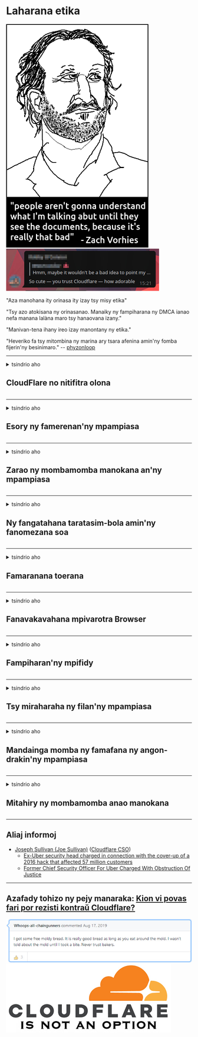# Laharana etika

![](../image/itsreallythatbad.jpg)
![](../image/telegram/c81238387627b4bfd3dcd60f56d41626.jpg)

"Aza manohana ity orinasa ity izay tsy misy etika"

"Tsy azo atokisana ny orinasanao. Manaiky ny fampiharana ny DMCA ianao nefa manana lalàna maro tsy hanaovana izany."

"Manivan-tena ihany ireo izay manontany ny etika."

"Heveriko fa tsy mitombina ny marina ary tsara afenina amin'ny fomba fijerin'ny besinimaro."  -- [phyzonloop](https://twitter.com/phyzonloop)


---


<details>
<summary>tsindrio aho

## CloudFlare no nitifitra olona
</summary>


Cloudflare dia mandefa mailaka spam ho an'ireo mpampiasa tsy Cloudflare.

- Alefaso ihany ny mailaka amin'ireo mpanjifana izay nifidy
- Rehefa nilaza ny "stop" ny mpampiasa dia ajanony ny fandefasana mailaka

Tsotra ihany. Saingy tsy miraharaha an'i Cloudflare.
Cloudflare dia nilaza fa ny fampiasana ny serivisiny dia mety hanakana ny spammers na mpanafika rehetra.
Ahoana no ahafahantsika manakana ny Cloudflare nefa tsy manetsika ny Cloudflare?


| 🖼 | 🖼 |
| --- | --- |
| ![](../image/cfspam01.jpg) | ![](../image/cfspam03.jpg) |
| ![](../image/cfspam02.jpg) | ![](../image/cfspambrittany.jpg)<br>![](../image/cfspamtwtr.jpg) |

</details>

---

<details>
<summary>tsindrio aho

## Esory ny famerenan'ny mpampiasa
</summary>


Cloudflare censor reviews.
Raha mandefa lahatsoratra anti-Cloudflare ao amin'ny Twitter ianao, dia manana valiny avy amin'ny mpiasa Cloudflare miaraka amin'ny hafatra "tsia, tsy".
Raha mandefa valin-kevitra ratsy ianao any amin'ny tranokala momba ny famerenana dia hanandrana manivana izany izy ireo.


| 🖼 | 🖼 |
| --- | --- |
| ![](../image/cfcenrev_01.jpg)<br>![](../image/cfcenrev_02.jpg) | ![](../image/cfcenrev_03.jpg) |

</details>

---

<details>
<summary>tsindrio aho

## Zarao ny mombamomba manokana an'ny mpampiasa
</summary>


Cloudflare manana olana manelingelina goavana.
Cloudflare mizara fampahalalana manokana ho an'ireo izay mimenomenona amin'ny tranokala mandray azy.
Manontany anao izy ireo indraindray mba hanome ny tena ID-nao.
Raha tsy te-hikorontana ianao, hanafika, hamonoana na hamono, dia aleo lavitra ny tranokala Cloudflared.


| 🖼 | 🖼 |
| --- | --- |
| ![](../image/cfdox_what.jpg) | ![](../image/cfdox_swat.jpg) |
| ![](../image/cfdox_kill.jpg) | ![](../image/cfdox_threat.jpg) |
| ![](../image/cfdox_dox.jpg) | ![](../image/cfdox_ex1.jpg)<br>![](../image/cfdox_ex2.jpg) |

</details>

---

<details>
<summary>tsindrio aho

## Ny fangatahana taratasim-bola amin'ny fanomezana soa
</summary>


Nangataka fanampiana amin'ny asa soa i CloudFlare.
Mahagaga ahy fa ny orinasam-pirenena amerikana iray dia hangataka fiantrana miaraka amin'ireo fikambanana tsy mitady tombontsoa izay manana antony tsara.
Raha tianao ny manakana ny olona na handany andro amin'ny olon-kafa, dia mety handidy pisa ho an'ny mpiasa Cloudflare ianao.


![](../image/cfdonate.jpg)

</details>

---

<details>
<summary>tsindrio aho

## Famaranana toerana
</summary>


Inona no hataonao raha midina tampoka ny tranokalanao?
Misy ny tatitra fa ny Cloudflare dia mamafa ny fifandrindran'ny mpampiasa na ny fampiatoana serivisy tsy misy fampandrenesana, mangina.
Manoro hevitra izahay hahita anao mpamatsy tsara kokoa.

![](../image/cftmnt.jpg)

</details>

---

<details>
<summary>tsindrio aho

## Fanavakavahana mpivarotra Browser
</summary>


CloudFlare dia manome fitsaboana tsara kokoa ho an'ireo izay mampiasa Firefox rehefa manome fitsaboana feno fankahalana an'ireo mpampiasa tsy Tor-Browser momba ny Tor.
Ireo mpampiasa Tor izay mandà tsy hanaiky ny javascript tsy misy fetra dia mahazo fitsaboana mankahala.
Ity tsy fitoviana ity dia fanararaotana tsy fanarahan-dalàna amin'ny tambajotra ary fanararaotam-pahefana.

![](../image/browdifftbcx.gif)

- Ankavia: Tor Browser, havanana: Chrome. Adiresy IP mitovy.

![](../image/browserdiff.jpg)

- Ankavia: Tsy manan-tsofina Javascript Tor Browser, Voasazy Cookie
- Ankavanana: Nahazoana ny Javascript Chrome, kilasy Cookie

![](../image/cfsiryoublocked.jpg)

- QuteBrowser (navigateur kely) tsy misy Tor (Clearnet IP)

| ***Browser*** | ***Fitsaboana fitsaboana*** |
| --- | --- |
| Tor Browser (Navoakan'ny Javascript) | nahazo alàlana fidirana |
| Firefox (Navoakan'ny Javascript) | fidirana manala baraka |
| Chromium (Navoakan'ny Javascript) | fidirana manala baraka |
| Chromium or Firefox (Javascript tsy manan-kery) | tsy nahazo alalàna |
| Chromium or Firefox (Cookie sembana) | tsy nahazo alalàna |
| QuteBrowser | tsy nahazo alalàna |
| lynx | tsy nahazo alalàna |
| w3m | tsy nahazo alalàna |
| wget | tsy nahazo alalàna |


Maninona raha mampiasa bokotra Audio mba hamahana olana mora foana?

Eny, misy bokotra fanamafisam-peo, fa tsy mandeha amin'ny Tor foana io.
Ho azonao izany hafatra izany rehefa manindry azy:

```
Manandrama indray any aoriana any
Ny solosainao na ny tambajotrao dia mety mandefa fangatahana automatique.
Ho fiarovana ny mpampiasa anay dia tsy afaka manamboatra ny fangatahanay ianao izao.
Raha mila fanazavana fanampiny, tsidiho ny pejinay fanampiana
```

</details>

---

<details>
<summary>tsindrio aho

## Fampiharan'ny mpifidy
</summary>


Ireo mpifidy any amin'ny fanjakana amerikana dia misoratra anarana hifidy amin'ny alàlan'ny tranokalan'ny sekreteram-panjakana amin'ny fanjakan'ny besinimaro.
Ny biraon'ny sekreteram-panjakana mifehy ny repoblika dia manao hetsika famoretana amin'ny mpifidy amin'ny alàlan'ny fanatanterahana ny tranokalan'ny sekreteram-panjakana amin'ny alàlan'ny Cloudflare.
Ny fitsaboana alahelo nataon'ny mpampiasa mpampiasa Cloudflare, ny toeran'ny MITM ho toy ny toeran'ny fanaraha-maso manerantany, ary ny anjara toerany manimba dia mahatonga ny mpifidy tsy te hisoratra anarana.
Ny Liberaly manokana dia mirona amin'ny fiainana manokana.
Manangona vaovao saro-pady momba ny fahazoana politika, adiresy ara-batana manokana, laharana fiarovana ara-tsosialy ary daty nahaterahany ny taratasy fisoratana anarana.
Ny ankamaroan'ny fanjakana dia manao ampahany kely fotsiny amin'ny fampahalalana izany, fa ny Cloudflare kosa mahita izany rehetra izany rehefa misy olona manaiky hifidy.

Marihina fa tsy mihodidina ny Cloudflare ny fanoratana taratasy satria mety hiasa amin'ny tranokalan'ny Cloudflare ny tranokalan'ny mpiasa ao amin'ny fanjakana.

| 🖼 | 🖼 |
| --- | --- |
| ![](../image/cfvotm_01.jpg) | ![](../image/cfvotm_02.jpg) |

- Change.org dia tranonkala malaza amin'ny fanangonana fifidianana ary handraisana andraikitra.
“manomboka ny fanentanana ny olona na aiza na aiza dia manentana ireo mpanohana ary miara-miasa amin'ireo mpanapa-kevitra mitondra vahaolana.”
Mampalahelo fa betsaka ny olona tsy afaka nijery ny change.org mihitsy noho ny sivana feno habibiana nataon'ny Cloudflare.
Voaroaka tsy hanao sonia ny fangatahana izy ireo, ka manilika azy ireo amin'ny fomba demaokratika.
Ny fampiasana sehatra tsy misy rahona hafa toy ny OpenPetition dia manampy amin'ny famahana ny olana.

| 🖼 | 🖼 |
| --- | --- |
| ![](../image/changeorgasn.jpg) | ![](../image/changeorgtor.jpg) |

- Ny "Athenian Project" Cloudflare dia manome fiarovana amin'ny sehatry ny sehatra malalaka amin'ny tranokala an'ny fanjakana sy eo an-toerana.
Nolazain'izy ireo fa "afaka mahazo ny mombamomba ny fifidianana sy ny fisoratana anarana ny mpifidy" ny mpirehareha "saingy mandainga izany satria maro ny olona tsy afaka mijery an'ity tranonkala ity mihitsy.

</details>

---

<details>
<summary>tsindrio aho

## Tsy miraharaha ny filan'ny mpampiasa
</summary>


Raha mifidy zavatra ianao, dia manantena fa tsy mahazo mailaka momba izany ianao.
Ny Cloudflare tsy miraharaha ny filan'ny mpampiasa ary mizara angon-drakitra amin'ny orinasam-pifandraisana tsy misy ny faneken'ny mpanjifa.
Raha mampiasa ny drafitra maimaimpoana ianao dia mandefa mailaka aminao izy ireo indraindray rehefa mangataka hividy famandrihana isam-bolana.

![](../image/cfviopl_tp.jpg)

</details>

---

<details>
<summary>tsindrio aho

## Mandainga momba ny famafana ny angon-drakin'ny mpampiasa
</summary>


Araka ny bilaogin'ity mpanjifa taloha-Cloudflare ity dia mandainga ny famafana ny kaonty i Cloudflare.
Ankehitriny, orinasa marobe no mitazona ny angon-drakinao rehefa avy nanidy na nanala ny kaontinao ianao.
Ny ankamaroan'ny orinasa tsara dia miresaka momba izany amin'ny politikany manokana.
Cloudflare? No.

```
2019-08-05 Nandefa fanamafisana i CloudFlare fa nanala ny kaontiko izy ireo.
2019-10-02 Nahazo mailaka avy amin'ny CloudFlare aho satria mpanjifa "
```

Ny Cloudflare dia tsy nahafantatra momba ny teny hoe "esory".
Raha tena esorina tokoa izy ity, maninona no nahazo mailaka ity mpanjifa taloha ity?
Nolazainy ihany koa fa ny politikan'ny tsiambaratelo Cloudflare dia tsy miresaka momba izany.

```
Ny politikany vaovao manokana dia tsy voamarika ny fitazonana ny angona mandritra ny herintaona.
```

![](../image/cfviopl_notdel.jpg)

Ahoana no ahafahanao matoky ny Cloudflare raha LIE ny politikany?

</details>

---

<details>
<summary>tsindrio aho

## Mitahiry ny mombamomba anao manokana
</summary>


Sarotra ny famafana ny kaonty Cloudflare.

```
Mandefasa tapakila fanohanana mampiasa ny sokajy "Kaonty",
ary mangataka ny famafana ny kaonty amin'ny vatan'ny hafatra.
Tsy mila manana takona na carte de crédit mipetaka amin'ny kaontinao ianao alohan'ny fangatahana mamafa.
```

Ho azonao ny mailaka fanamafisana.

![](../image/cf_deleteandkeep.jpg)

"Izahay dia nanomboka nanamboatra ny fangatahana fanafoanana" fa "hanohy hitahiry ny mombamomba anao manokana izahay".

Azonao atao ve ny "matoky" azy?

</details>

---

## Aliaj informoj

- [Joseph Sullivan (Joe Sullivan)](../cloudflare_inc/cloudflare_members.md) ([Cloudflare CSO](https://twitter.com/eastdakota/status/1296522269313785862))
  - [Ex-Uber security head charged in connection with the cover-up of a 2016 hack that affected 57 million customers](https://www.businessinsider.com/uber-data-hack-security-head-joe-sullivan-charged-cover-up-2020-8)
  - [Former Chief Security Officer For Uber Charged With Obstruction Of Justice](https://www.justice.gov/usao-ndca/pr/former-chief-security-officer-uber-charged-obstruction-justice)


---

## Azafady tohizo ny pejy manaraka:   [Kion vi povas fari por rezisti kontraŭ Cloudflare?](mg.action.md)

![](../image/freemoldybread.jpg)
![](../image/cfisnotanoption.jpg)
